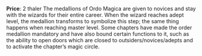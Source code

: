 **Price**: 2 thaler
The medallions of Ordo Magica are given to novices and stay with the wizards for their entire career. When the wizard reaches adept level, the medallion transforms to symbolize this step; the same thing happens when reaching master level. 
Some chapters have made the order medallion mandatory and have also bound certain functions to it, such as the ability to open doors which are closed to outsiders/novices/adepts and to activate the chapter’s magic circle.